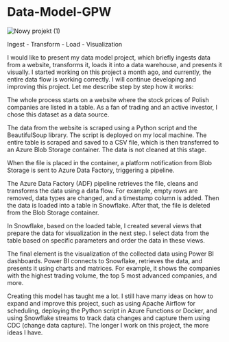 # Data-Model-GPW

![Nowy projekt (1)](https://github.com/Kawez333/Data-Model-GPW/assets/122210094/a71164be-002c-4c1e-9556-f7445b7a273b)


Ingest - Transform - Load - Visualization

I would like to present my data model project, which briefly ingests data from a website, transforms it, loads it into a data warehouse, and presents it visually. I started working on this project a month ago, and currently, the entire data flow is working correctly. I will continue developing and improving this project. Let me describe step by step how it works:

The whole process starts on a website where the stock prices of Polish companies are listed in a table. As a fan of trading and an active investor, I chose this dataset as a data source.

The data from the website is scraped using a Python script and the BeautifulSoup library. The script is deployed on my local machine. The entire table is scraped and saved to a CSV file, which is then transferred to an Azure Blob Storage container. The data is not cleaned at this stage.

When the file is placed in the container, a platform notification from Blob Storage is sent to Azure Data Factory, triggering a pipeline.

The Azure Data Factory (ADF) pipeline retrieves the file, cleans and transforms the data using a data flow. For example, empty rows are removed, data types are changed, and a timestamp column is added. Then the data is loaded into a table in Snowflake. After that, the file is deleted from the Blob Storage container.

In Snowflake, based on the loaded table, I created several views that prepare the data for visualization in the next step. I select data from the table based on specific parameters and order the data in these views.

The final element is the visualization of the collected data using Power BI dashboards. Power BI connects to Snowflake, retrieves the data, and presents it using charts and matrices. For example, it shows the companies with the highest trading volume, the top 5 most advanced companies, and more.

Creating this model has taught me a lot. I still have many ideas on how to expand and improve this project, such as using Apache Airflow for scheduling, deploying the Python script in Azure Functions or Docker, and using Snowflake streams to track data changes and capture them using CDC (change data capture). The longer I work on this project, the more ideas I have.

